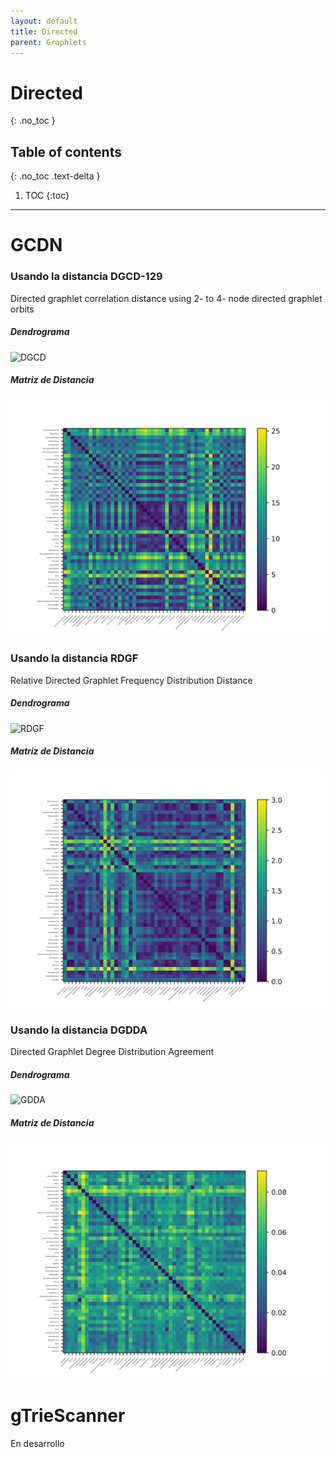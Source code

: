 ```yaml
---
layout: default
title: Directed
parent: Graphlets
---
```


# Directed
{: .no_toc }

## Table of contents
{: .no_toc .text-delta }

1. TOC
{:toc}

---

# GCDN

### Usando la distancia DGCD-129
 Directed graphlet correlation distance using 2- to 4- node directed graphlet orbits 
##### Dendrograma
![DGCD](https://raw.githubusercontent.com/roicort/tesis/master/graphlets-directed/GCDN/results/DGCD-129_dendogram.svg)
##### Matriz de Distancia
![DGCD](https://raw.githubusercontent.com/roicort/tesis/master/graphlets-directed/GCDN/results/DGCD-129.png)

### Usando la distancia RDGF
Relative Directed Graphlet Frequency Distribution Distance 
##### Dendrograma
![RDGF](https://raw.githubusercontent.com/roicort/tesis/master/graphlets-directed/GCDN/results/RDGF_dendogram.svg)
##### Matriz de Distancia
![RDGF](https://raw.githubusercontent.com/roicort/tesis/master/graphlets-directed/GCDN/results/RDGF.png)

### Usando la distancia DGDDA
Directed Graphlet Degree Distribution Agreement 
##### Dendrograma
![GDDA](https://raw.githubusercontent.com/roicort/tesis/master/graphlets-directed/GCDN/results/GDDA_dendogram.svg)
##### Matriz de Distancia
![GDDA](https://raw.githubusercontent.com/roicort/tesis/master/graphlets-directed/GCDN/results/GDDA.png)

# gTrieScanner
En desarrollo
